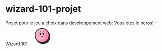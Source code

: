 # wizard-101-projet
 Projet pour le jeu a choix dans developpement web: Vous etes le heros! - Wizard 101 -
![kirby](assets/stock_90_kirby_01.png)
